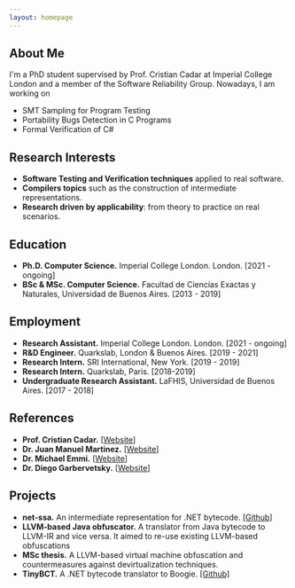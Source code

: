 ```yaml
---
layout: homepage
---
```


## About Me 

I'm a PhD student supervised by Prof. Cristian Cadar at Imperial College London and a member of the Software Reliability Group. Nowadays, I am working on 

- SMT Sampling for Program Testing
- Portability Bugs Detection in C Programs
- Formal Verification of C#

## Research Interests 

- **Software Testing and Verification techniques** applied to real software.
- **Compilers topics** such as the construction of intermediate representations.
- **Research driven by applicability**: from theory to practice on real scenarios.

## Education 

- **Ph.D. Computer Science.** Imperial College London. London. [2021 - ongoing]
- **BSc & MSc. Computer Science.** Facultad de Ciencias Exactas y Naturales, Universidad de Buenos Aires. [2013 - 2019]

## Employment 

- **Research Assistant.** Imperial College London. London. [2021 - ongoing]
- **R&D Engineer.** Quarkslab, London & Buenos Aires. [2019 - 2021]
- **Research Intern.** SRI International, New York. [2019 - 2019]
- **Research Intern.** Quarkslab, Paris. [2018-2019]
- **Undergraduate Research Assistant.** LaFHIS, Universidad de Buenos Aires. [2017 - 2018]

## References
  - **Prof. Cristian Cadar.** [[Website](https://www.doc.ic.ac.uk/~cristic/)]
  - **Dr. Juan Manuel Martinez.** [[Website](https://www.linkedin.com/in/jmartinezcaamao/)]
  - **Dr. Michael Emmi.** [[Website](https://michael-emmi.github.io/)]
  - **Dr. Diego Garbervetsky.** [[Website](https://lafhis.dc.uba.ar/~diegog)]

## Projects 

- **net-ssa.** An intermediate representation for .NET bytecode. [[Github]](https://github.com/m-carrasco/net-ssa/)
- **LLVM-based Java obfuscator.** A translator from Java bytecode to LLVM-IR and vice versa. It aimed to re-use existing LLVM-based obfuscations
- **MSc thesis.** A LLVM-based virtual machine obfuscation and countermeasures against devirtualization techniques.
- **TinyBCT.** A .NET bytecode translator to Boogie. [[Github]](https://github.com/m-carrasco/TinyBCT)



